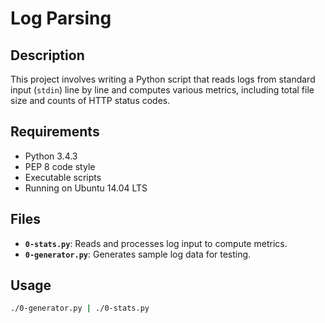 # Log Parsing

## Description

This project involves writing a Python script that reads logs from standard input (`stdin`) line by line and computes various metrics, including total file size and counts of HTTP status codes.

## Requirements

- Python 3.4.3
- PEP 8 code style
- Executable scripts
- Running on Ubuntu 14.04 LTS

## Files

- **`0-stats.py`**: Reads and processes log input to compute metrics.
- **`0-generator.py`**: Generates sample log data for testing.

## Usage

```bash
./0-generator.py | ./0-stats.py
